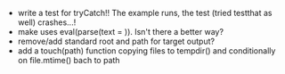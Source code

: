 - write a test for tryCatch!! The example runs, the test (tried testthat as
  well) crashes...!
- make uses eval(parse(text = )). Isn't there a better way?
- remove/add standard root and path for target output?
- add a touch(path) function copying files to tempdir() and conditionally on
  file.mtime() bach to path
